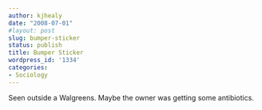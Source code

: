 ```yaml
---
author: kjhealy
date: "2008-07-01"
#layout: post
slug: bumper-sticker
status: publish
title: Bumper Sticker
wordpress_id: '1334'
categories:
- Sociology
---
```




Seen outside a Walgreens. Maybe the owner was getting some antibiotics.
